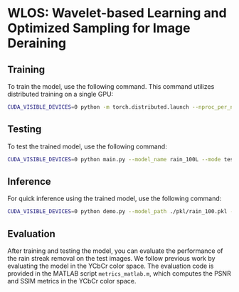 # WLOS: Wavelet-based Learning and Optimized Sampling for Image Deraining

## Training

To train the model, use the following command. This command utilizes distributed training on a single GPU:

```bash
CUDA_VISIBLE_DEVICES=0 python -m torch.distributed.launch --nproc_per_node 1 --use_env --master_port [num] main.py --model_name rain_100L --mode train --num_epoch 800 --data_dir ./Datasets/rain/rain_100L --learning_rate 1e-3 --save_freq 1 --valid_freq 1 --batch_size 4 --num_worker 2 --img_size 256
```


## Testing

To test the trained model, use the following command:

```bash
CUDA_VISIBLE_DEVICES=0 python main.py --model_name rain_100L --mode test --data_dir ./Datasets/rain/rain_100L --test_model ./pkl/rain_100.pkl --save_image True
```


## Inference

For quick inference using the trained model, use the following command:

```bash
CUDA_VISIBLE_DEVICES=0 python demo.py --model_path ./pkl/rain_100.pkl --image_path ./Datasets/rain/rain_100L/test/img/rain-001.png --save_dir ./demo_output
```


## Evaluation

After training and testing the model, you can evaluate the performance of the rain streak removal on the test images. We follow previous work by evaluating the model in the YCbCr color space. The evaluation code is provided in the MATLAB script `metrics_matlab.m`, which computes the PSNR and SSIM metrics in the YCbCr color space.
